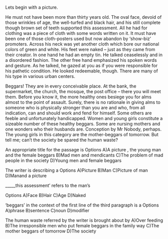 Lets begin with a picture.

He must not have been more than thirty years old. The oval face, devoid of those wrinkles of age, the well-turfed and black hair, and his still complete though brown set of teeth supported this assessment. All he had for clothing was a piece of cloth with some words written on it. It must have been one of those cloth-posters used but now abandon by ‘show-biz’ promoters. Across his neck was yet another cloth which bore our national colors of green and white. His feet were naked – just as they came from their creator. In one hand he had an empty tin. He talked ceaselessly and in a disordered fashion. The other free hand emphasized his spoken words and gesture. As he talked, he gazed at you as if you were responsible for his pathetic condition. He looked redeemable, though. There are many of his type in various urban centers.

Beggars! They are in every conceivable place. At the bank, the supermarket, the church, the mosque, the post office – there you will meet them. Before you know it, the more healthy ones besiege you for alms almost to the point of assault. Surely, there is no rationale in giving alms to someone who is physically stronger than you are and who, from all indication, can and should work and fend for himself. Some others are feeble and unfortunately handicapped. Women and young girls constitute a sizeable number of these healthy beggars. Some are nursing mothers and one wonders who their husbands are. Conception by Mr Nobody, perhaps. The young girls in this category are the mother-beggars of tomorrow. But tell me; can’t the society be spared the human waste?

An appropriate title for the passage is
Options
A)A picture , the young man and the female beggars
B)Mad men and mendicants
C)The problem of mad people in the society
D)Young men and female beggars

The writer is describing a
Options
A)Picture
B)Man
C)Picture of man
D)Manand a picture

_____this assessment’ refers to the man’s

Options
A)Face
B)Hair
C)Age
D)Naked

‘beggars’ in the context of the first line of the third paragraph is a
Options
A)phrase
B)sentence
C)noun
D)modifier

The human waste referred by the writer is brought about by
A)Over feeding
B)The irresponsible men who put female beggars in the family way
C)The mother beggars of tomorrow
D)The society